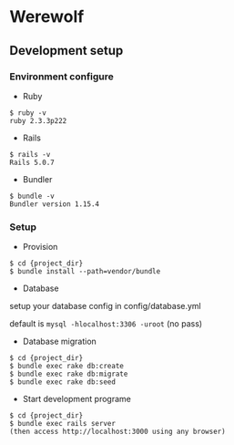 # Werewolf

## Development setup

### Environment configure

- Ruby

```
$ ruby -v
ruby 2.3.3p222
 ```

- Rails

```
$ rails -v
Rails 5.0.7
```

- Bundler

```
$ bundle -v
Bundler version 1.15.4
```

### Setup

- Provision

```
$ cd {project_dir}
$ bundle install --path=vendor/bundle
```

- Database

setup your database config in config/database.yml

default is `mysql -hlocalhost:3306 -uroot` (no pass)

* Database migration

```
$ cd {project_dir}
$ bundle exec rake db:create
$ bundle exec rake db:migrate
$ bundle exec rake db:seed
```

* Start development programe

```
$ cd {project_dir}
$ bundle exec rails server
(then access http://localhost:3000 using any browser)
```

